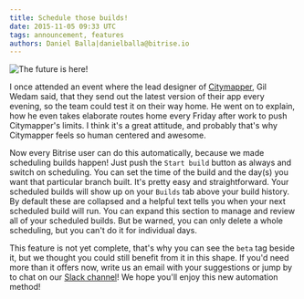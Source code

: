 ```yaml
---
title: Schedule those builds!
date: 2015-11-05 09:33 UTC
tags: announcement, features
authors: Daniel Balla|danielballa@bitrise.io
---
```


![The future is here!](the_future.gif)

I once attended an event where the lead designer of [Citymapper](https://citymapper.com/), Gil Wedam said, that they send out the latest version of their app every evening, so the team could test it on their way home. He went on to explain, how he even takes elaborate routes home every Friday after work to push Citymapper's limits. I think it's a great attitude, and probably that's why Citymapper feels so human centered and awesome.


Now every Bitrise user can do this automatically, because we made scheduling builds happen! Just push the `Start build` button as always and switch on scheduling. You can set the time of the build and the day(s) you want that particular branch built. It's pretty easy and straightforward.
Your scheduled builds will show up on your `Builds` tab above your build history. By default these are collapsed and a helpful text tells you when your next scheduled build will run. You can expand this section to manage and review all of your scheduled builds. But be warned, you can only delete a whole scheduling, but you can't do it for individual days.


This feature is not yet complete, that's why you can see the `beta` tag beside it, but we thought you could still benefit from it in this shape. If you'd need more than it offers now, write us an email with your suggestions or jump by to chat on our [Slack channel](http://chat.bitrise.io/)! We hope you'll enjoy this new automation method!
